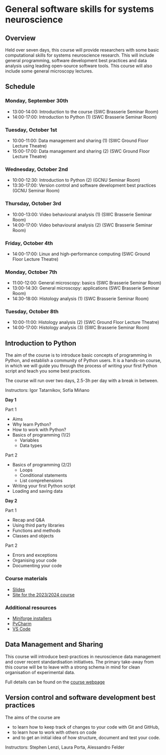 # General software skills for systems neuroscience

## Overview
Held over seven days, this course will provide researchers with some basic computational skills for systems 
neuroscience research. This will include general programming, software development best practices and data analysis 
using leading open-source software tools. This course will also include some general microscopy lectures. 

## Schedule
### Monday, September 30th
- 13:00-14:00: Introduction to the course (SWC Brasserie Seminar Room)
- 14:00-17:00: Introduction to Python (1) (SWC Brasserie Seminar Room)

### Tuesday, October 1st
- 10:00-11:00: Data management and sharing (1) (SWC Ground Floor Lecture Theatre)
- 15:00-17:00: Data management and sharing (2) (SWC Ground Floor Lecture Theatre)

### Wednesday, October 2nd
- 10:00-12:30: Introduction to Python (2) (GCNU Seminar Room)
- 13:30-17:00: Version control and software development best practices (GCNU Seminar Room)

### Thursday, October 3rd
- 10:00-13:00: Video behavioural analysis (1) (SWC Brasserie Seminar Room)
- 14:00-17:00: Video behavioural analysis (2) (SWC Brasserie Seminar Room)

### Friday, October 4th
- 14:00-17:00: Linux and high-performance computing (SWC Ground Floor Lecture Theatre)

### Monday, October 7th
- 11:00-12:00: General microscopy: basics (SWC Brasserie Seminar Room)
- 13:00-14:30: General microscopy: applications (SWC Brasserie Seminar Room)
- 14:30-18:00: Histology analysis (1) (SWC Brasserie Seminar Room)

### Tuesday, October 8th
- 10:00-11:00: Histology analysis (2) (SWC Ground Floor Lecture Theatre)
- 14:00-17:00: Histology analysis (3)  (SWC Brasserie Seminar Room)


## Introduction to Python
The aim of the course is to introduce basic concepts of programming in Python, and establish a community of Python users. It is a hands-on course, in which we will guide you 
through the process of writing your first Python script and teach you some best practices.

The course will run over two days, 2.5-3h per day with a break in between.

Instructors: Igor Tatarnikov, Sofía Miñano

**Day 1**

Part 1 
* Aims
* Why learn Python?
* How to work with Python?
* Basics of programming (1/2)
    - Variables
    - Data types

Part 2 
* Basics of programming (2/2)
    - Loops
    - Conditional statements
    - List comprehensions
* Writing your first Python script
* Loading and saving data


**Day 2**

Part 1
* Recap and Q&A
* Using third party libraries
* Functions and methods
* Classes and objects

Part 2
* Errors and exceptions
* Organising your code
* Documenting your code


### Course materials
- [Slides](https://docs.google.com/presentation/d/11URuWOxi5TMbeJNo4R1NWfBQ_ZPNFpe6YU6dvLAVcYQ/edit?usp=sharing)
- [Site for the 2023/2024 course](https://software-skills.neuroinformatics.dev/courses/intro-software-dev.html)


### Additional resources
- [Miniforge installers](https://github.com/conda-forge/miniforge#download)
- [PyCharm](https://www.jetbrains.com/pycharm/)  
- [VS Code](https://code.visualstudio.com/)  

## Data Management and Sharing

 This course will introduce best-practices in neuroscience data management 
 and cover recent standardisation initiatives. The primary take-away from this course 
 will be to leave with a strong schema in mind for clean organisation of experimental data.

Full details can be found on the [course webpage](https://software-skills.neuroinformatics.dev/courses/data-management.html)

## Version control and software development best practices

The aims of the course are
* to learn how to keep track of changes to your code with Git and GitHub, 
* to learn how to work with others on code
* and to get an initial idea of how structure, document and test your code.

Instructors: Stephen Lenzi, Laura Porta, Alessandro Felder